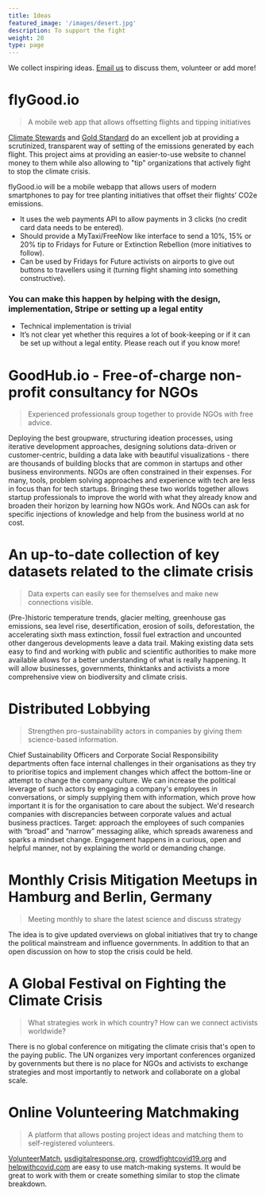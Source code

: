 ```yaml
---
title: Ideas
featured_image: '/images/desert.jpg'
description: To support the fight
weight: 20
type: page
---
```


We collect inspiring ideas. [Email us](mailto:hi@crisisfighters.org) to discuss them, volunteer or add more!

# flyGood.io
> A mobile web app that allows offsetting flights and tipping initiatives

[Climate Stewards](https://www.climatestewards.org/offset) and [Gold Standard](https://www.goldstandard.org/impact-quantification/gold-standard-global-goals) do an excellent job at providing a scrutinized, transparent way of setting of the emissions generated by each flight. This project aims at providing an easier-to-use website to channel money to them while also allowing to "tip" organizations that actively fight to stop the climate crisis.

flyGood.io will be a mobile webapp that allows users of modern smartphones to pay for tree planting initiatives that offset their flights’ CO2e emissions.

* It uses the web payments API to allow payments in 3 clicks (no credit card data needs to be entered).
* Should provide a MyTaxi/FreeNow like interface to send a 10%, 15% or 20% tip to Fridays for Future or Extinction Rebellion (more initiatives to follow).
* Can be used by Fridays for Future activists on airports to give out buttons to travellers using it (turning flight shaming into something constructive).

### You can make this happen by helping with the design, implementation, Stripe or setting up a legal entity
* Technical implementation is trivial
* It’s not clear yet whether this requires a lot of book-keeping or if it can be set up without a legal entity. Please reach out if you know more!

# GoodHub.io - Free-of-charge non-profit consultancy for NGOs
> Experienced professionals group together to provide NGOs with free advice.

Deploying the best groupware, structuring ideation processes, using iterative development approaches, designing solutions data-driven or customer-centric, building a data lake with beautiful visualizations - there are thousands of building blocks that are common in startups and other business environments.
NGOs are often constrained in their expenses. For many, tools, problem solving approaches and experience with tech are less in focus than for tech startups. Bringing these two worlds together allows startup professionals to improve the world with what they already know and broaden their horizon by learning how NGOs work.
And NGOs can ask for specific injections of knowledge and help from the business world at no cost.

# An up-to-date collection of key datasets related to the climate crisis
> Data experts can easily see for themselves and make new connections visible.

(Pre-)historic temperature trends, glacier melting, greenhouse gas emissions, sea level rise, desertification, erosion of soils, deforestation, the accelerating sixth mass extinction, fossil fuel extraction and uncounted other dangerous developments leave a data trail. Making existing data sets easy to find and working with public and scientific authorities to make more available allows for a better understanding of what is really happening. It will allow businesses, governments, thinktanks and activists a more comprehensive view on biodiversity and climate crisis.

# Distributed Lobbying 
> Strengthen pro-sustainability actors in companies by giving them science-based information.

Chief Sustainability Officers and Corporate Social Responsibility departments often face internal challenges in their organisations as they try to prioritise topics and implement changes which affect the bottom-line or attempt to change the company culture. We can increase the political leverage of such actors by engaging a company's employees in conversations, or simply supplying them with information, which prove how important it is for the organisation to care about the subject. 
We'd research companies with discrepancies between corporate values and actual business practices. Target: approach the employees of such companies with “broad” and “narrow” messaging alike, which spreads awareness and sparks a mindset change. Engagement happens in a curious, open and helpful manner, not by explaining the world or demanding change.

# Monthly Crisis Mitigation Meetups in Hamburg and Berlin, Germany
> Meeting monthly to share the latest science and discuss strategy

The idea is to give updated overviews on global initiatives that try to change the political mainstream and influence governments. In addition to that an open discussion on how to stop the crisis could be held.

# A Global Festival on Fighting the Climate Crisis
> What strategies work in which country? How can we connect activists worldwide?

There is no global conference on mitigating the climate crisis that's open to the paying public. The UN organizes very important conferences organized by governments but there is no place for NGOs and activists to exchange strategies and most importantly to network and collaborate on a global scale.

# Online Volunteering Matchmaking
> A platform that allows posting project ideas and matching them to self-registered volunteers.

[VolunteerMatch](https://www.volunteermatch.org/), [usdigitalresponse.org](https://www.usdigitalresponse.org/), [crowdfightcovid19.org](https://crowdfightcovid19.org) and [helpwithcovid.com](https://helpwithcovid.com/projects) are easy to use match-making systems. It would be great to work with them or create something similar to stop the climate breakdown.
